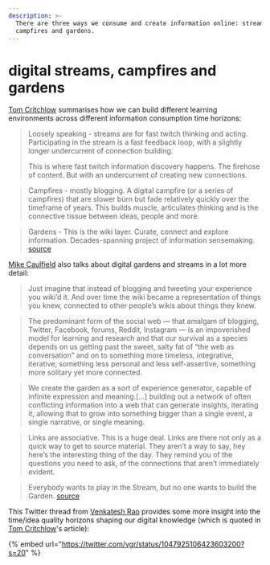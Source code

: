```yaml
---
description: >-
  There are three ways we consume and create information online: streams,
  campfires and gardens.
---
```


# digital streams, campfires and gardens

[Tom Critchlow](https://twitter.com/tomcritchlow) summarises how we can build different learning environments across different information consumption time horizons:

> Loosely speaking - streams are for fast twitch thinking and acting. Participating in the stream is a fast feedback loop, with a slightly longer undercurrent of connection building.
>
> This is where fast twitch information discovery happens. The firehose of content. But with an undercurrent of creating new connections.

> Campfires - mostly blogging. A digital campfire \(or a series of campfires\) that are slower burn but fade relatively quickly over the timeframe of years. This builds muscle, articulates thinking and is the connective tissue between ideas, people and more.

> Gardens - This is the wiki layer. Curate, connect and explore information. Decades-spanning project of information sensemaking. [source](https://tomcritchlow.com/2018/10/10/of-gardens-and-wikis/)

[Mike Caulfield](https://twitter.com/holden) also talks about digital gardens and streams in a lot more detail:

> Just imagine that instead of blogging and tweeting your experience you wiki’d it. And over time the wiki became a representation of things you knew, connected to other people’s wikis about things they knew.

> The predominant form of the social web — that amalgam of blogging, Twitter, Facebook, forums, Reddit, Instagram — is an impoverished model for learning and research and that our survival as a species depends on us getting past the sweet, salty fat of “the web as conversation” and on to something more timeless, integrative, iterative, something less personal and less self-assertive, something more solitary yet more connected.

> We create the garden as a sort of experience generator, capable of infinite expression and meaning.\[...\] building out a network of often conflicting information into a web that can generate insights, iterating it, allowing that to grow into something bigger than a single event, a single narrative, or single meaning.

> Links are associative. This is a huge deal. Links are there not only as a quick way to get to source material. They aren’t a way to say, hey here’s the interesting thing of the day. They remind you of the questions you need to ask, of the connections that aren’t immediately evident.

> Everybody wants to play in the Stream, but no one wants to build the Garden. [source](https://hapgood.us/2015/10/17/the-garden-and-the-stream-a-technopastoral/)

This Twitter thread from [Venkatesh Rao](https://twitter.com/vgr) provides some more insight into the time/idea quality horizons shaping our digital knowledge \(which is quoted in [Tom Critchlow](https://tomcritchlow.com/2018/10/10/of-gardens-and-wikis/)'s article\): 

{% embed url="https://twitter.com/vgr/status/1047925106423603200?s=20" %}





